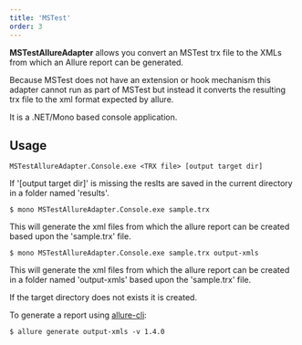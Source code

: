 ```yaml
---
title: 'MSTest'
order: 3
---
```


**MSTestAllureAdapter** allows you convert an MSTest trx file to the
XMLs from which an Allure report can be generated.

Because MSTest does not have an extension or hook mechanism this adapter
cannot run as part of MSTest but instead it converts the resulting trx
file to the xml format expected by allure.

It is a .NET/Mono based console application.

## Usage

    MSTestAllureAdapter.Console.exe <TRX file> [output target dir]

If '\[output target dir\]' is missing the reslts are saved in the
current directory in a folder named 'results'.

    $ mono MSTestAllureAdapter.Console.exe sample.trx

This will generate the xml files from which the allure report can be
created based upon the 'sample.trx' file.

    $ mono MSTestAllureAdapter.Console.exe sample.trx output-xmls

This will generate the xml files from which the allure report can be
created in a folder named 'output-xmls' based upon the 'sample.trx'
file.

If the target directory does not exists it is created.

To generate a report using [allure-cli](https://github.com/allure-framework/allure-cli/releases/tag/allure-cli-2.1):

    $ allure generate output-xmls -v 1.4.0
